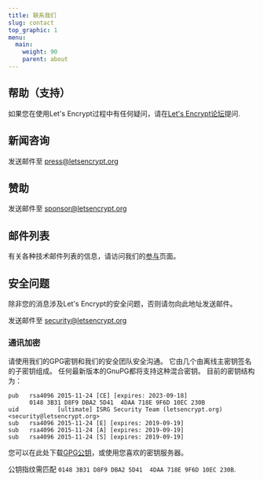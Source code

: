 ```yaml
---
title: 联系我们
slug: contact
top_graphic: 1
menu:
  main:
    weight: 90
    parent: about
---
```


## 帮助（支持）

如果您在使用Let's Encrypt过程中有任何疑问，请在[Let's Encrypt论坛](https://community.letsencrypt.org/)提问.

## 新闻咨询

发送邮件至 [press@letsencrypt.org](mailto:press@letsencrypt.org)

## 赞助

发送邮件至 [sponsor@letsencrypt.org](mailto:sponsor@letsencrypt.org)

## 邮件列表

有关各种技术邮件列表的信息，请访问我们的[参与](/getinvolved/)页面。

## 安全问题

除非您的消息涉及Let's Encrypt的安全问题，否则请勿向此地址发送邮件。

发送邮件至 [security@letsencrypt.org](mailto:security@letsencrypt.org)

### 通讯加密

请使用我们的GPG密钥和我们的安全团队安全沟通。 它由几个由离线主密钥签名的子密钥组成。 任何最新版本的GnuPG都将支持这种混合密钥。 目前的密钥结构为：


```
pub   rsa4096 2015-11-24 [CE] [expires: 2023-09-18]
      0148 3B31 D8F9 DBA2 5D41  4DAA 718E 9F6D 10EC 230B
uid           [ultimate] ISRG Security Team (letsencrypt.org) <security@letsencrypt.org>
sub   rsa4096 2015-11-24 [E] [expires: 2019-09-19]
sub   rsa4096 2015-11-24 [A] [expires: 2019-09-19]
sub   rsa4096 2015-11-24 [S] [expires: 2019-09-19]
```

您可以在此处下载[GPG公钥](/security_letsencrypt.org-publickey.asc)，或使用您喜欢的密钥服务器。

公钥指纹需匹配 `0148 3B31 D8F9 DBA2 5D41  4DAA 718E 9F6D 10EC 230B`.
